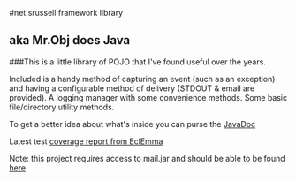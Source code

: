 #net.srussell framework library

## aka Mr.Obj does Java

###This is a little library of POJO that I've found useful over the years. 

Included is a handy method of capturing an event (such as an exception) and having a configurable method of delivery (STDOUT & email are provided). A logging manager with some convenience methods. Some basic file/directory utility methods. 

To get a better idea about what's inside you can purse the [JavaDoc](https://htmlpreview.github.io/?http://github.com/DTownSMR/framework/blob/master/doc/index.html?overview-summary.html)

Latest test [coverage report from EclEmma](https://htmlpreview.github.io/?http://github.com/DTownSMR/framework/blob/master/coverage/index.html)

Note: this project requires access to mail.jar and should be able to be found [here](http://www.oracle.com/technetwork/java/index-138643.html)
